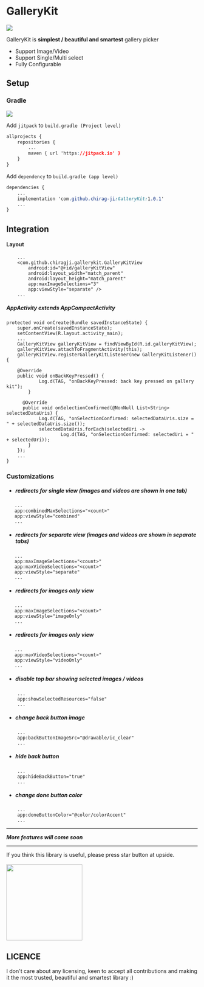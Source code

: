 
# GalleryKit  
[![](https://jitpack.io/v/chirag-ji/GalleryKit.svg)](https://jitpack.io/#chirag-ji/GalleryKit)  
  
GalleryKit is **simplest / beautiful and smartest** gallery picker  
  
- Support Image/Video
- Support Single/Multi select
- Fully Configurable
  
## Setup  
  
### Gradle  
  
 [![](https://jitpack.io/v/chirag-ji/GalleryKit.svg)](https://jitpack.io/#chirag-ji/GalleryKit)  
  
Add `jitpack` to `build.gradle (Project level)` 
```css
allprojects {
	repositories {
		...
		maven { url 'https://jitpack.io' }
	}
}
```
Add `dependency` to `build.gradle (app level)`
```css
dependencies {
	...
	implementation 'com.github.chirag-ji:GalleryKit:1.0.1'
	...
}
```

## Integration

#### Layout
```
	...
    <com.github.chiragji.gallerykit.GalleryKitView  
	    android:id="@+id/galleryKitView"
		android:layout_width="match_parent" 
		android:layout_height="match_parent"
		app:maxImageSelections="3"
		app:viewStyle="separate" />
	...
```
##### AppActivity extends AppCompactActivity
```
protected void onCreate(Bundle savedInstanceState) {  
    super.onCreate(savedInstanceState);  
    setContentView(R.layout.activity_main);  
    ...
    GalleryKitView galleryKitView = findViewById(R.id.galleryKitView);  
    galleryKitView.attachToFragmentActivity(this);  
    galleryKitView.registerGalleryKitListener(new GalleryKitListener() {  
    
    @Override  
    public void onBackKeyPressed() {  
            Log.d(TAG, "onBackKeyPressed: back key pressed on gallery kit");  
        }  
  
	  @Override  
	  public void onSelectionConfirmed(@NonNull List<String> selectedDataUris) {  
            Log.d(TAG, "onSelectionConfirmed: selectedDataUris.size = " + selectedDataUris.size());  
            selectedDataUris.forEach(selectedUri ->  
                    Log.d(TAG, "onSelectionConfirmed: selectedUri = " + selectedUri));  
        }  
    });
    ...
}
```

### Customizations

 -  #####  redirects for single view (images and videos are shown in one tab)
 ```
	...
	app:combinedMaxSelections="<count>"
	app:viewStyle="combined"
	...
```
 -  #####  redirects for separate view (images and videos are shown in separate tabs)
 ```
	...
	app:maxImageSelections="<count>"  
	app:maxVideoSelections="<count>"
	app:viewStyle="separate"
	...
```
 -  #####  redirects for images only view
 ```
	...
	app:maxImageSelections="<count>"
	app:viewStyle="imageOnly"
	...
```
 -  #####  redirects for images only view
 ```
	...
	app:maxVideoSelections="<count>"
	app:viewStyle="videoOnly"
	...
```
 -  ##### disable top bar showing selected images / videos
 ```
	 ...
	 app:showSelectedResources="false"
	 ...
```
 -  ##### change back button image
 ```
	 ...
	 app:backButtonImageSrc="@drawable/ic_clear"
	 ...
```
   -  ##### hide back button
 ```
	 ...
	 app:hideBackButton="true"
	 ...
```
   -  ##### change done button color
 ```
	 ...
	 app:doneButtonColor="@color/colorAccent"
	 ...
```


***

***More features will come soon***

***

If you think this library is useful, please press star button at upside. </br>  
<img src="https://phaser.io/content/news/2015/09/10000-stars.png" width="200">  

## LICENCE
I don't care about any licensing, keen to accept all contributions and making it the most trusted, beautiful and smartest library :)
